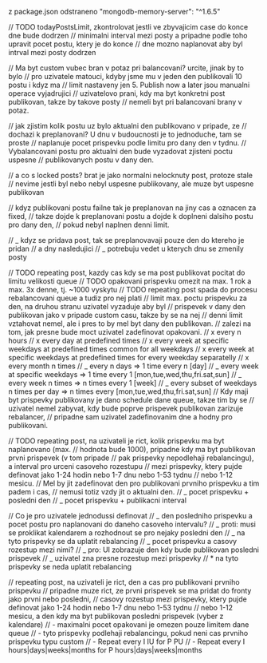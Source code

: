 z package.json odstraneno "mongodb-memory-server": "^1.6.5"

// TODO todayPostsLimit, zkontrolovat jestli ve zbyvajicim case do konce dne bude dodrzen
// minimalni interval mezi posty a pripadne podle toho upravit pocet postu, ktery je do konce
// dne mozno naplanovat aby byl intrval mezi posty dodrzen

// Ma byt custom vubec bran v potaz pri balancovani? urcite, jinak by to bylo
// pro uzivatele matouci, kdyby jsme mu v jeden den publikovali 10 postu i kdyz ma
// limit nastaveny jen 5. Publish now a later jsou manualni operace vyjadrujici
// uzivatelovo prani, kdy ma byt konkretni post publikovan, takze by takove posty
// nemeli byt pri balancovani brany v potaz.

// jak zjistim kolik postu uz bylo aktualni den publikovano v pripade, ze
// dochazi k preplanovani? U dnu v budoucnosti je to jednoduche, tam se proste
// naplanuje pocet prispevku podle limitu pro dany den v tydnu.
// Vybalancovani postu pro aktualni den bude vyzadovat zjisteni poctu uspesne
// publikovanych postu v dany den.

// a co s locked posts? brat je jako normalni nelocknuty post, protoze stale
// nevime jestli byl nebo nebyl uspesne publikovany, ale muze byt uspesne publikovan

// kdyz publikovani postu failne tak je preplanovan na jiny cas a oznacen za fixed,
// takze dojde k preplanovani postu a dojde k doplneni dalsiho postu pro dany den,
// pokud nebyl naplnen denni limit.

// _ kdyz se pridava post, tak se preplanovavaji pouze den do ktereho je pridan
// a dny nasledujici
// _ potrebuju vedet u kterych dnu se zmenily posty

// TODO repeating post, kazdy cas kdy se ma post publikovat pocitat do limitu velikosti queue
// TODO opakovani prispevku omezit na max. 1 rok a max. 3x denne, tj. ~1000 vyskytu
// TODO repeating post spada do procesu rebalancovani queue a tudiz pro nej plati
// limit max. poctu prispevku za den, na druhou stranu uzivatel vyzaduje aby byl
// prispevek v dany den publikovan jako v pripade custom casu, takze by se na nej
// denni limit vztahovat nemel, ale i pres to by mel byt dany den publikovan.
// zalezi na tom, jak presne bude moct uzivatel zadefinovat opakovani.
// x every n hours
// x every day at predefined times
// x every week at specific weekdays at predefined times common for all weekdays
// x every week at specific weekdays at predefined times for every weekday separatelly
// x every month n times
// _ every n days => 1 time every n [day]
// _ every week at specific weekdays => 1 time every 1 [mon,tue,wed,thu,fri.sat,sun]
// _ every week n times => n times every 1 [week]
// _ every subset of weekdays n times per day => n times every [mon,tue,wed,thu,fri.sat,sun]
// Kdy maji byt prispevky publikovany je dano schedule dane queue, takze tim by se
// uzivatel nemel zabyvat, kdy bude poprve prispevek publikovan zarizuje rebalancer,
// pripadne sam uzivatel zadefinovanim dne a hodny pro publikovani.

// TODO repeating post, na uzivateli je rict, kolik prispevku ma byt naplanovano (max.
// hodnota bude 1000), pripadne kdy ma byt publikovan prvni prispevek (v tom pripade
// pak prispevky nepodlehaji rebalancingu), a interval pro urceni casoveho rozestupu
// mezi prispevky, ktery pujde definovat jako 1-24 hodin nebo 1-7 dnu nebo 1-53 tydnu
// nebo 1-12 mesicu.
// Mel by jit zadefinovat den pro publikovani prvniho prispevku a tim padem i cas,
// nemusi totiz vzdy jit o aktualni den.
// _ pocet prispevku + posledni den
// _ pocet prispevku + publikacni interval

// Co je pro uzivatele jednodussi definovat
// _ den posledniho prispevku a pocet postu pro naplanovani do daneho casoveho intervalu?
// _ proti: musi se proklikat kalendarem a rozhodnout se pro nejaky posledni den
// _ na tyto prispevky se da uplatit rebalancing
// _ pocet prispevku a casovy rozestup mezi nimi?
// _ pro: UI zobrazuje den kdy bude publikovan posledni prispevek
// _ uzivatel zna presne rozestup mezi prispevky
// \* na tyto prispevky se neda uplatit rebalancing

// repeating post, na uzivateli je rict, den a cas pro publikovani prvniho prispevku
// pripadne muze rict, ze prvni prispevek se ma pridat do fronty jako prvni nebo posledni,
// casovy rozestup mezi prispevky, ktery pujde definovat jako 1-24 hodin nebo 1-7 dnu nebo 1-53 tydnu
// nebo 1-12 mesicu, a den kdy ma byt publikovan posledni prispevek (vyber z kalendare)
// - maximalni pocet opakovani je omezen pouze limitem dane queue
// - tyto prispevky podlehaji rebalancingu, pokud neni cas prvniho prispevku typu custom
// - Repeat every I IU for P PU
// - Repeat every I hours|days|weeks|months for P hours|days|weeks|months
